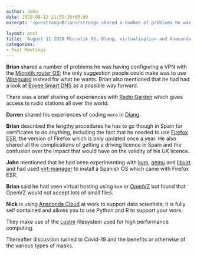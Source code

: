 ```yaml
---
author: John
date: 2020-08-12 21:55:36+00:00
excerpt: '<p><strong>Brian</strong> shared a number of problems he was having configuring a VPN with the <a href="http://www.mikrotik-routeros.net/routeros.aspx" type="text/html" role="link">Microtik router OS</a>; the only suggestion people could make was to use <a href="https://www.wireguard.com/" type="text/html" role="link">Wireguard</a> instead for what he wants. Brian also mentioned that he had had a look at <a href="http://www.smartdnsprovider.com/boxee/" type="text/html" role="link">Boxee Smart DNS</a> as a possible way forward.</p>
	'
layout: post
title: 'August 11 2020 Microtik OS, Dlang, virtualisation and Anaconda cloud'
categories:
- Past Meetings
---
```


<p><strong>Brian</strong> shared a number of problems he was having configuring a VPN with the <a href="http://www.mikrotik-routeros.net/routeros.aspx" type="text/html" role="link">Microtik router OS</a>; the only suggestion people could make was to use <a href="https://www.wireguard.com/" type="text/html" role="link">Wireguard</a> instead for what he wants. Brian also mentioned that he had had a look at <a href="http://www.smartdnsprovider.com/boxee/" type="text/html" role="link">Boxee Smart DNS</a> as a possible way forward.</p><p>There was a brief sharing of experiences with <a href="http://radio.garden/" type="text/html" role="link">Radio Garden</a> which gives access to radio stations all over the world.</p><p><strong>Darren</strong> shared his experiences of coding <code>more</code> in <a href="https://dlang.org/" type="text/html" role="link">Dlang</a>.</p><p><strong>Brian</strong> described the lengthy procedures he has to go though in Spain for certificates to do anything, including the fact that he needed to use <a href="https://www.mozilla.org/en-US/firefox/enterprise/" type="text/html" role="link">Firefox ESR</a>, the version of Firefox which is only updated once a year. He also shared all the complications of getting a driving licence in Spain and the confusion over the impact that would have on the validity of his UK licence.</p><p><strong>John</strong> mentioned that he had been experimenting with <a href="https://www.linux-kvm.org/page/Main_Page" type="text/html" role="link">kvm</a>, <a href="https://www.qemu.org/" type="text/html" role="link">qemu</a> and <a href="https://libvirt.org/" type="text/html" role="link">libvirt</a> and had used <a href="https://virt-manager.org/" type="text/html" role="link">virt-manager</a> to install a Spanish OS which came with Firefox ESR.</p><p><strong>Brian</strong> said he had seen virtual hosting using <code>kvm</code> or <a href="https://openvz.org/" type="text/html" role="link">OpenVZ</a> but found that OpenVZ would not accept lots of small files.</p><p><strong>Nick</strong> is using <a href="https://anaconda.org/about" type="text/html" role="link">Anaconda Cloud</a> at work to support data scientists; it is fully self contained and allows you to use Python and R to support your work.</p><p>They make use of the <a href="http://lustre.org/" type="text/html" role="link">Lustre</a> filesystem used for high performance computing.<p><p>Thereafter discussion turned to Covid-19 and the benefits or otherwise of the various types of masks.</p>
